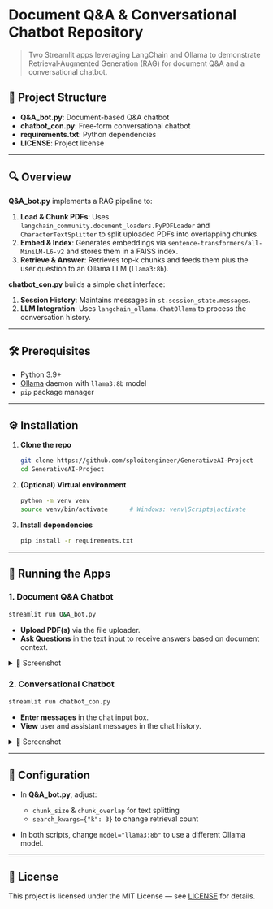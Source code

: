 # Document Q\&A & Conversational Chatbot Repository

> Two Streamlit apps leveraging LangChain and Ollama to demonstrate Retrieval‑Augmented Generation (RAG) for document Q\&A and a conversational chatbot.

## 📁 Project Structure

* **Q\&A\_bot.py**: Document-based Q\&A chatbot
* **chatbot\_con.py**: Free‑form conversational chatbot
* **requirements.txt**: Python dependencies
* **LICENSE**: Project license

---

## 🔍 Overview

**Q\&A\_bot.py** implements a RAG pipeline to:

1. **Load & Chunk PDFs**: Uses `langchain_community.document_loaders.PyPDFLoader` and `CharacterTextSplitter` to split uploaded PDFs into overlapping chunks.
2. **Embed & Index**: Generates embeddings via `sentence-transformers/all-MiniLM-L6-v2` and stores them in a FAISS index.
3. **Retrieve & Answer**: Retrieves top‑k chunks and feeds them plus the user question to an Ollama LLM (`llama3:8b`).

**chatbot\_con.py** builds a simple chat interface:

1. **Session History**: Maintains messages in `st.session_state.messages`.
2. **LLM Integration**: Uses `langchain_ollama.ChatOllama` to process the conversation history.

---

## 🛠️ Prerequisites

* Python 3.9+
* [Ollama](https://ollama.com/) daemon with `llama3:8b` model
* `pip` package manager

---

## ⚙️ Installation

1. **Clone the repo**

   ```bash
   git clone https://github.com/sploitengineer/GenerativeAI-Project
   cd GenerativeAI-Project
   ```

2. **(Optional) Virtual environment**

   ```bash
   python -m venv venv
   source venv/bin/activate      # Windows: venv\Scripts\activate
   ```

3. **Install dependencies**

   ```bash
   pip install -r requirements.txt
   ```

---

## 🚀 Running the Apps

### 1. Document Q\&A Chatbot

```bash
streamlit run Q&A_bot.py
```

* **Upload PDF(s)** via the file uploader.
* **Ask Questions** in the text input to receive answers based on document context.

<details>
  <summary>📸 Screenshot</summary>
  ![App Screenshot](Screenshots/Q&A.png)
</details>

### 2. Conversational Chatbot

```bash
streamlit run chatbot_con.py
```

* **Enter messages** in the chat input box.
* **View** user and assistant messages in the chat history.

<details>
  <summary>📸 Screenshot</summary>
  ![Chat Screenshot](Screenshots/Conversation_bot.png)
</details>

---

## 🔧 Configuration

* In **Q\&A\_bot.py**, adjust:

  * `chunk_size` & `chunk_overlap` for text splitting
  * `search_kwargs={"k": 3}` to change retrieval count
* In both scripts, change `model="llama3:8b"` to use a different Ollama model.

---

## 📄 License

This project is licensed under the MIT License — see [LICENSE](LICENSE) for details.
